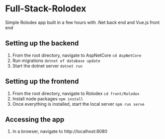 # Full-Stack-Rolodex
Simple Rolodex app built in a few hours with .Net back end and Vue.js front end

## Setting up the backend
1) From the root directory, navigate to AspNetCore `cd AspNetCore` 
2) Run migrations `dotnet ef database update`
2) Start the dotnet server `dotnet run`

## Setting up the frontend
1) From the root directory, navigate to Rolodex `cd front/Rolodex`
2) Install node packages `npm install`
3) Once everything is installed, start the local server `npm run serve`

## Accessing the app
1) In a browser, navigate to http://localhost:8080

